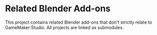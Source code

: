 # Related Blender Add-ons

This project contains related Blender add-ons that don't strictly relate to GameMaker:Studio.
All projects are linked as submodules.
